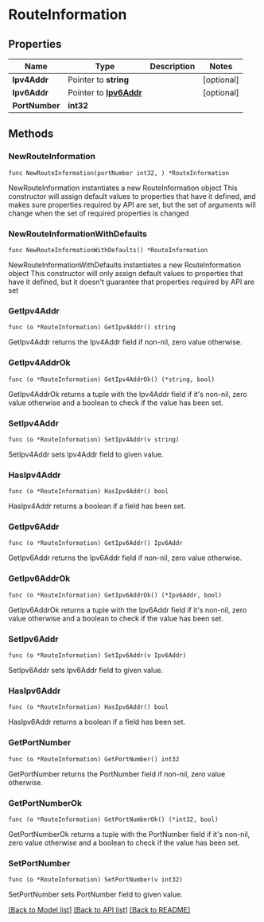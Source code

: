 # RouteInformation

## Properties

Name | Type | Description | Notes
------------ | ------------- | ------------- | -------------
**Ipv4Addr** | Pointer to **string** |  | [optional] 
**Ipv6Addr** | Pointer to [**Ipv6Addr**](Ipv6Addr.md) |  | [optional] 
**PortNumber** | **int32** |  | 

## Methods

### NewRouteInformation

`func NewRouteInformation(portNumber int32, ) *RouteInformation`

NewRouteInformation instantiates a new RouteInformation object
This constructor will assign default values to properties that have it defined,
and makes sure properties required by API are set, but the set of arguments
will change when the set of required properties is changed

### NewRouteInformationWithDefaults

`func NewRouteInformationWithDefaults() *RouteInformation`

NewRouteInformationWithDefaults instantiates a new RouteInformation object
This constructor will only assign default values to properties that have it defined,
but it doesn't guarantee that properties required by API are set

### GetIpv4Addr

`func (o *RouteInformation) GetIpv4Addr() string`

GetIpv4Addr returns the Ipv4Addr field if non-nil, zero value otherwise.

### GetIpv4AddrOk

`func (o *RouteInformation) GetIpv4AddrOk() (*string, bool)`

GetIpv4AddrOk returns a tuple with the Ipv4Addr field if it's non-nil, zero value otherwise
and a boolean to check if the value has been set.

### SetIpv4Addr

`func (o *RouteInformation) SetIpv4Addr(v string)`

SetIpv4Addr sets Ipv4Addr field to given value.

### HasIpv4Addr

`func (o *RouteInformation) HasIpv4Addr() bool`

HasIpv4Addr returns a boolean if a field has been set.

### GetIpv6Addr

`func (o *RouteInformation) GetIpv6Addr() Ipv6Addr`

GetIpv6Addr returns the Ipv6Addr field if non-nil, zero value otherwise.

### GetIpv6AddrOk

`func (o *RouteInformation) GetIpv6AddrOk() (*Ipv6Addr, bool)`

GetIpv6AddrOk returns a tuple with the Ipv6Addr field if it's non-nil, zero value otherwise
and a boolean to check if the value has been set.

### SetIpv6Addr

`func (o *RouteInformation) SetIpv6Addr(v Ipv6Addr)`

SetIpv6Addr sets Ipv6Addr field to given value.

### HasIpv6Addr

`func (o *RouteInformation) HasIpv6Addr() bool`

HasIpv6Addr returns a boolean if a field has been set.

### GetPortNumber

`func (o *RouteInformation) GetPortNumber() int32`

GetPortNumber returns the PortNumber field if non-nil, zero value otherwise.

### GetPortNumberOk

`func (o *RouteInformation) GetPortNumberOk() (*int32, bool)`

GetPortNumberOk returns a tuple with the PortNumber field if it's non-nil, zero value otherwise
and a boolean to check if the value has been set.

### SetPortNumber

`func (o *RouteInformation) SetPortNumber(v int32)`

SetPortNumber sets PortNumber field to given value.



[[Back to Model list]](../README.md#documentation-for-models) [[Back to API list]](../README.md#documentation-for-api-endpoints) [[Back to README]](../README.md)


